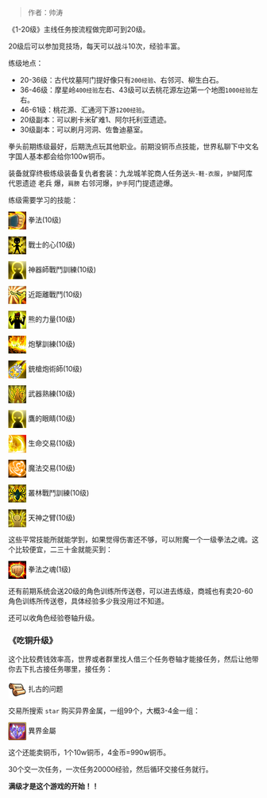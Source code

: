 > 作者：帅涛

《1-20级》主线任务按流程做完即可到20级。

20级后可以参加竞技场，每天可以战斗10次，经验丰富。

练级地点：

* 20-36级：古代坟墓阿门提好像只有`200经验`、右邻河、柳生白石。
* 36-46级：摩星岭`400经验`左右、43级可以去桃花源左边第一个地图`1000经验`左右。
* 46-61级：桃花源、汇通河下游`1200经验`。
* 20级副本：可以刷卡米矿难1、阿尔托利亚遗迹。
* 30级副本：可以刷月河洞、佐鲁迪墓室。

拳头前期练级最好，后期洗点玩其他职业。前期没铜币点技能，世界私聊下中文名字国人基本都会给你100w铜币。

装备就穿终极练级装备复仇者套装：九龙城羊驼商人任务送`头-鞋-衣服`，`护腿`阿库代恩遗迹 老兵 爆，`肩膀` 右邻河爆，`护手`阿门提遗迹爆。

练级需要学习的技能：


<a href="http://helper/skill/62696"><img src="/empire/image/skill/46_2.png" width="36" height="36" style="vertical-align: middle;" /></a> <span>拳法(10级)</span><br/>


<a href="http://helper/skill/54804"><img src="/empire/image/skill/54_2.png" width="36" height="36" style="vertical-align: middle;" /></a> <span>戰士的心(10级)</span><br/>


<a href="http://helper/skill/5848"><img src="/empire/image/skill/96_2.png" width="36" height="36" style="vertical-align: middle;" /></a> <span>神器師戰鬥訓練(10级)</span><br/>


<a href="http://helper/skill/5168"><img src="/empire/image/skill/49_2.png" width="36" height="36" style="vertical-align: middle;" /></a> <span>近距離戰鬥(10级)</span><br/>


<a href="http://helper/skill/42332"><img src="/empire/image/skill/74_2.png" width="36" height="36" style="vertical-align: middle;" /></a> <span>熊的力量(10级)</span><br/>


<a href="http://helper/skill/4136"><img src="/empire/image/skill/82_2.png" width="36" height="36" style="vertical-align: middle;" /></a> <span>炮擊訓練(10级)</span><br/>


<a href="http://helper/skill/4300"><img src="/empire/image/skill/106_2.png" width="36" height="36" style="vertical-align: middle;" /></a> <span>銃槍炮術師(10级)</span><br/>


<a href="http://helper/skill/53864"><img src="/empire/image/skill/34_2.png" width="36" height="36" style="vertical-align: middle;" /></a> <span>武器熟練(10级)</span><br/>


<a href="http://helper/skill/42480"><img src="/empire/image/skill/96_2.png" width="36" height="36" style="vertical-align: middle;" /></a> <span>鷹的眼睛(10级)</span><br/>


<a href="http://helper/skill/29604"><img src="/empire/image/skill/55_2.png" width="36" height="36" style="vertical-align: middle;" /></a> <span>生命交易(10级)</span><br/>


<a href="http://helper/skill/29440"><img src="/empire/image/skill/61_2.png" width="36" height="36" style="vertical-align: middle;" /></a> <span>魔法交易(10级)</span><br/>


<a href="http://helper/skill/20280"><img src="/empire/image/skill/70_2.png" width="36" height="36" style="vertical-align: middle;" /></a> <span>叢林戰鬥訓練(10级)</span><br/>


<a href="http://helper/skill/19880"><img src="/empire/image/skill/20_2.png" width="36" height="36" style="vertical-align: middle;" /></a> <span>天神之臂(10级)</span><br/>

这些平常技能所就能学到，如果觉得伤害还不够，可以附魔一个一级拳法之魂。这个比较便宜，二三十金就能买到：


<a href="http://helper/skill/171155"><img src="/empire/image/skill/66_1.png" width="36" height="36" style="vertical-align: middle;" /></a> <span>拳法之魂(1级)</span><br/>

还有前期系统会送20级的角色训练所传送卷，可以进去练级，商城也有卖20-60角色训练所传送卷，具体经验多少我没用过不知道。

还可以收角色经验卷轴升级。

### 《吃铜升级》

这个比较费钱效率高，世界或者群里找人借三个任务卷轴才能接任务，然后让他带你去下扎古接任务哪里，接任务：


<a href="http://helper/task/53536"><img src="/empire/image/task/task.png" width="36" height="36" style="vertical-align: middle;" /></a> <span>扎古的问题</span><br/>

交易所搜索 `star` 购买异界金属，一组99个，大概3-4金一组：


<a href="http://helper/item/25180"><img src="/empire/image/item/263_4.png" width="36" height="36" style="vertical-align: middle;" /></a> <span>異界金屬</span><br/>

这个还能卖铜币，1个10w铜币，4金币=990w铜币。

30个交一次任务，一次任务20000经验，然后循环交接任务就行。

**满级才是这个游戏的开始！！**
